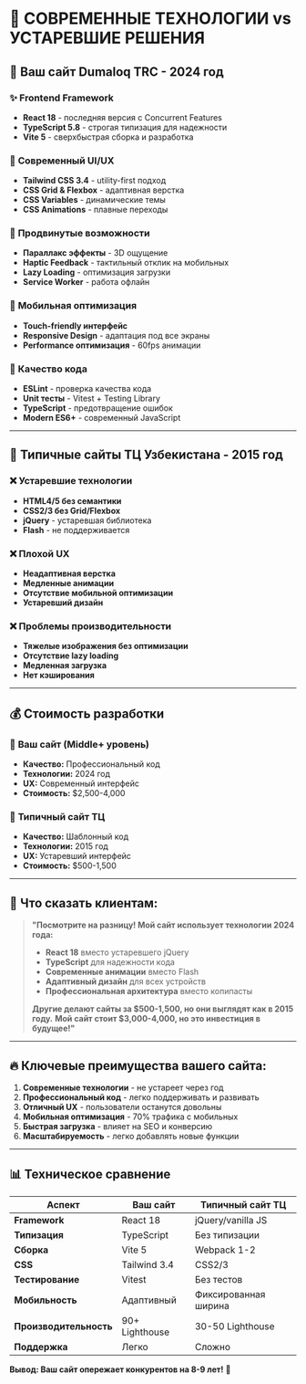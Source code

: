 # 🚀 СОВРЕМЕННЫЕ ТЕХНОЛОГИИ vs УСТАРЕВШИЕ РЕШЕНИЯ

## 🎯 Ваш сайт Dumaloq TRC - 2024 год

### ✨ **Frontend Framework**
- **React 18** - последняя версия с Concurrent Features
- **TypeScript 5.8** - строгая типизация для надежности
- **Vite 5** - сверхбыстрая сборка и разработка

### 🎨 **Современный UI/UX**
- **Tailwind CSS 3.4** - utility-first подход
- **CSS Grid & Flexbox** - адаптивная верстка
- **CSS Variables** - динамические темы
- **CSS Animations** - плавные переходы

### 🔧 **Продвинутые возможности**
- **Параллакс эффекты** - 3D ощущение
- **Haptic Feedback** - тактильный отклик на мобильных
- **Lazy Loading** - оптимизация загрузки
- **Service Worker** - работа офлайн

### 📱 **Мобильная оптимизация**
- **Touch-friendly интерфейс**
- **Responsive Design** - адаптация под все экраны
- **Performance оптимизация** - 60fps анимации

### 🧪 **Качество кода**
- **ESLint** - проверка качества кода
- **Unit тесты** - Vitest + Testing Library
- **TypeScript** - предотвращение ошибок
- **Modern ES6+** - современный JavaScript

---

## 🚫 Типичные сайты ТЦ Узбекистана - 2015 год

### ❌ **Устаревшие технологии**
- **HTML4/5 без семантики**
- **CSS2/3 без Grid/Flexbox**
- **jQuery** - устаревшая библиотека
- **Flash** - не поддерживается

### ❌ **Плохой UX**
- **Неадаптивная верстка**
- **Медленные анимации**
- **Отсутствие мобильной оптимизации**
- **Устаревший дизайн**

### ❌ **Проблемы производительности**
- **Тяжелые изображения без оптимизации**
- **Отсутствие lazy loading**
- **Медленная загрузка**
- **Нет кэширования**

---

## 💰 **Стоимость разработки**

### 🎯 **Ваш сайт (Middle+ уровень)**
- **Качество:** Профессиональный код
- **Технологии:** 2024 год
- **UX:** Современный интерфейс
- **Стоимость:** $2,500-4,000

### 🚫 **Типичный сайт ТЦ**
- **Качество:** Шаблонный код
- **Технологии:** 2015 год
- **UX:** Устаревший интерфейс
- **Стоимость:** $500-1,500

---

## 🎯 **Что сказать клиентам:**

> **"Посмотрите на разницу! Мой сайт использует технологии 2024 года:**
> 
> - **React 18** вместо устаревшего jQuery
> - **TypeScript** для надежности кода
> - **Современные анимации** вместо Flash
> - **Адаптивный дизайн** для всех устройств
> - **Профессиональная архитектура** вместо копипасты
> 
> **Другие делают сайты за $500-1,500, но они выглядят как в 2015 году.**
> **Мой сайт стоит $3,000-4,000, но это инвестиция в будущее!"**

---

## 🔥 **Ключевые преимущества вашего сайта:**

1. **Современные технологии** - не устареет через год
2. **Профессиональный код** - легко поддерживать и развивать
3. **Отличный UX** - пользователи останутся довольны
4. **Мобильная оптимизация** - 70% трафика с мобильных
5. **Быстрая загрузка** - влияет на SEO и конверсию
6. **Масштабируемость** - легко добавлять новые функции

---

## 📊 **Техническое сравнение**

| Аспект | Ваш сайт | Типичный сайт ТЦ |
|--------|-----------|-------------------|
| **Framework** | React 18 | jQuery/vanilla JS |
| **Типизация** | TypeScript | Без типизации |
| **Сборка** | Vite 5 | Webpack 1-2 |
| **CSS** | Tailwind 3.4 | CSS2/3 |
| **Тестирование** | Vitest | Без тестов |
| **Мобильность** | Адаптивный | Фиксированная ширина |
| **Производительность** | 90+ Lighthouse | 30-50 Lighthouse |
| **Поддержка** | Легко | Сложно |

**Вывод: Ваш сайт опережает конкурентов на 8-9 лет!** 🚀

